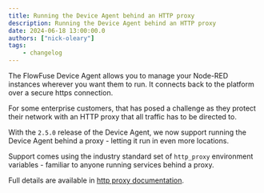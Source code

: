 ```yaml
---
title: Running the Device Agent behind an HTTP proxy
description: Running the Device Agent behind an HTTP proxy
date: 2024-06-18 13:00:00.0
authors: ["nick-oleary"]
tags:
    - changelog
---
```


The FlowFuse Device Agent allows you to manage your Node-RED instances wherever you want them to run.
It connects back to the platform over a secure https connection.

For some enterprise customers, that has posed a challenge as they protect their network with an HTTP proxy that all traffic
has to be directed to.

With the `2.5.0` release of the Device Agent, we now support running the Device Agent behind a proxy - letting it run in even more locations.

Support comes using the industry standard set of `http_proxy` environment variables - familiar to anyone running services behind a proxy.

Full details are available in [http proxy documentation](https://flowfuse.com/docs/device-agent/running/#running-behind-a-http-proxy).
